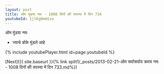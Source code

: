 ```yaml
---
layout: post
title: ओम मुंडया नमः - 1008 दिनों की तपस्या में दिन 734
youtubeId: 1jlKg0mmSzo
---
```

 
 
 ओम मुंडया नमः  
 
 -  ज्याचे डोके मुंडले आहे 
 
  
 
  
 
 
 
 
 
 


{% include youtubePlayer.html id=page.youtubeId %}
 
[Next]({{ site.baseurl }}{% link  split1/_posts/2013-02-21-ओम सर्वासर्याय क्रमय नमः - 1008 दिनों की तपस्या में दिन 733.md%})
 

